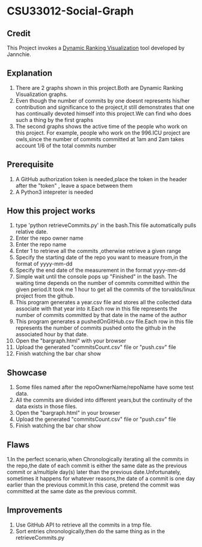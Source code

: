# CSU33012-Social-Graph

## Credit
This Project invokes a [Dynamic Ranking Visualization](https://github.com/Jannchie/Historical-ranking-data-visualization-based-on-d3.js/blob/master/readme-en.md) tool developed by Jannchie.


## Explanation
1. There are 2 graphs shown in this project.Both are Dynamic Ranking Visualization graphs.
2. Even though the number of commits by one doesnt represents his/her contribution and significance to the project,it still demonstrates that one has continually devoted himself into this project.We can find who does such a thing by the first graphs
3. The second graphs shows the active time of the people who work on this project.
For example, people who work on the 996.ICU project are owls,since the number of commits committed at 1am and 2am takes account 1/6 of the total commits number

## Prerequisite 
1. A GitHub authorization token is needed,place the token in the header after the "token" , leave a space between them
2. A Python3 intepreter is needed

## How this project works    
1. type 'python retrieveCommits.py' in the bash.This file automatically pulls relative date. 
2. Enter the repo owner name 
3. Enter the repo name 
4. Enter 1 to retrieve all the commits ,otherwise retrieve a given range 
5. Specify the starting date of the repo you want to measure from,in the format of yyyy-mm-dd
6. Specify the end date of the measurement in the format yyyy-mm-dd
7. Simple wait until the console pops up "Finished" in the bash. The waiting time depends on the number of commits committed within the given period.It took me 1 hour to get all the commits of the torvalds/linux project from the github.
8.  This program generates a year.csv file and stores all the collected data associate with that year into it.Each row in this file represents the number of commits committed by that date in the name of the author
9.  This program generates a pushedOnGitHub.csv file.Each row in this file represents the number of commits pushed onto the github in the associated hour by that date.
10. Open the "bargraph.html" with your browser
11. Upload the generated "commitsCount.csv" file or "push.csv" file
12. Finish watching the bar char show  

## Showcase
1. Some files named after the repoOwnerName/repoName have some test data.
2. All the commits are divided into different years,but the continuity of the data exists in those files.
3. Open the "bargraph.html" in your browser
4.  Upload the generated "commitsCount.csv" file or "push.csv" file
5.  Finish watching the bar char show


## Flaws
1.In the perfect scenario,when Chronologically iterating all the commits in the repo,the date of each commit is either the same date as the previous commit or a/multiple day(s) later than the previous date.Unfortunately, sometimes it happens for whatever reasons,the date of a commit is one day earlier than the previous commit.In this case, pretend the commit was committed at the same date as the previous commit.

## Improvements
1. Use GitHub API to retrieve all the commits in a tmp file.
2. Sort entries chronologically,then do the same thing as in the retrieveCommits.py